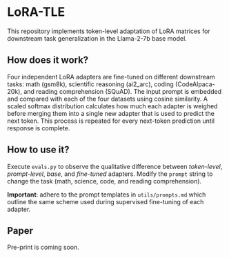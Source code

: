 # LoRA-TLE
This repository implements token-level adaptation of LoRA matrices for downstream task generalization in the Llama-2-7b base model.
## How does it work?
Four independent LoRA adapters are fine-tuned on different downstream tasks: math (gsm8k), scientific reasoning (ai2_arc), coding (CodeAlpaca-20k), and reading comprehension (SQuAD). The input prompt is embedded and compared with each of the four datasets using cosine similarity. A scaled softmax distribution calculates how much each adapter is weighed before merging them into a single new adapter that is used to predict the next token. This process is repeated for every next-token prediction until response is complete.
## How to use it?
Execute `evals.py` to observe the qualitative difference between _token-level_, _prompt-level_, _base_, and _fine-tuned_ adapters. Modify the `prompt` string to change the task (math, science, code, and reading comprehension).

**Important**: adhere to the prompt templates in `utils/prompts.md` which outline the same scheme used during supervised fine-tuning of each adapter.

## Paper
Pre-print is coming soon.
